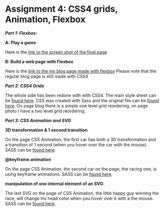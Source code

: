 
Assignment 4: CSS4 grids, Animation, Flexbox
================




***Part 1: Flexbox:***

**A: Play a game**

Here is the [link to the screen shot of the final page ](http://jsemig.github.io/img/Flexbox-Froggy.png)

**B: Build a web page with Flexbox**

Here is the [link to the my blog page made with flexbox](http://jsemig.github.io/flexbox.html) Please note that the regular blog page is still made with CSS4

***Part 2: CSS4 Grids***

The whole side has been redone with with CSS4. The main style sheet can be [found here](http://jsemig.github.io/stylesheets/main.css). CSS was created with Sass and the original file can be [found here](http://jsemig.github.io/sass/main.scss). On page blog there is a simple one level grid reordering, on page photo I have a two level grid reordering. 

***Part 3: CSS Animation and SVG***

**3D transformation & 1 second transition**

On the page CSS Animation, the first car has both a 3D transformation and a transition of 1 second (when you hover over the car with the mouse). SASS can be [found here](http://jsemig.github.io/sass/transform.scss). 

**@keyframe animation**

On the page CSS Animation, the second car on the page, the racing one, is using keyframe animations. SASS can be [found here](http://jsemig.github.io/sass/transform.scss). 

**manipulation of one internal element of an SVG**

The last SVG on the page of CSS Animation, the little happy guy winning the race, will change his head color when you hover over it with a the mouse.  SASS can be [found here](http://jsemig.github.io/sass/transform.scss). 
